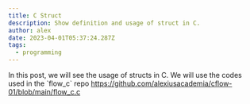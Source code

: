 ```yaml
---
title: C Struct
description: Show definition and usage of struct in C.
author: alex
date: 2023-04-01T05:37:24.287Z
tags:
  - programming
---
```

In this post, we will see the usage of structs in C. We will use the codes used in the \`flow_c\` repo <https://github.com/alexiusacademia/cflow-01/blob/main/flow_c.c>
